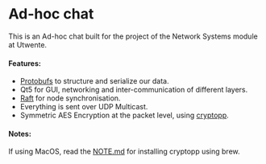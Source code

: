 # Ad-hoc chat

This is an Ad-hoc chat built for the project of the Network Systems module at Utwente.


#### Features:
- [Protobufs](https://developers.google.com/protocol-buffers/) to structure and serialize our data.
- Qt5 for GUI, networking and inter-communication of different layers.
- [Raft](https://raft.github.io/) for node synchronisation.
- Everything is sent over UDP Multicast.
- Symmetric AES Encryption at the packet level, using [cryptopp](https://www.cryptopp.com/).


#### Notes:
If using MacOS, read the [NOTE.md](NOTE.md) for installing cryptopp using brew.

